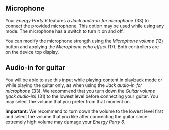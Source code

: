 ## Microphone

Your *Energy Party 6* features a *Jack audio-in for microphone* (33) to connect the provided microphone. This option may be used while using any mode. The microphone has a switch to turn it on and off.

You can modify the microphone strength using the *Microphone volume* (12) button and applying the *Microphone echo effect* (17). Both controllers are on the device top display.


## Audio-in for guitar

You will be able to use this input while playing content in playback mode or while playing the guitar only, as when using the *Jack audio-in for microphone* (33). We recommend that you turn down the *Guitar volume (jack audio-in)* (31) to the lowest level before connecting your guitar. You may select the volume that you prefer from that moment on.

**Important:** We recommend to turn down the volume to the lowest level first and select the volume that you like after connecting the guitar since extremely high volume may damage your *Energy Party 6*.

